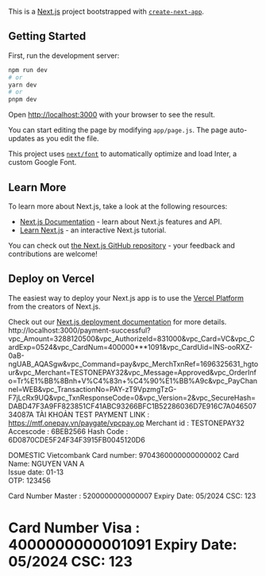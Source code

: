 This is a [Next.js](https://nextjs.org/) project bootstrapped with [`create-next-app`](https://github.com/vercel/next.js/tree/canary/packages/create-next-app).

## Getting Started

First, run the development server:

```bash
npm run dev
# or
yarn dev
# or
pnpm dev
```

Open [http://localhost:3000](http://localhost:3000) with your browser to see the result.

You can start editing the page by modifying `app/page.js`. The page auto-updates as you edit the file.

This project uses [`next/font`](https://nextjs.org/docs/basic-features/font-optimization) to automatically optimize and load Inter, a custom Google Font.

## Learn More

To learn more about Next.js, take a look at the following resources:

- [Next.js Documentation](https://nextjs.org/docs) - learn about Next.js features and API.
- [Learn Next.js](https://nextjs.org/learn) - an interactive Next.js tutorial.

You can check out [the Next.js GitHub repository](https://github.com/vercel/next.js/) - your feedback and contributions are welcome!

## Deploy on Vercel

The easiest way to deploy your Next.js app is to use the [Vercel Platform](https://vercel.com/new?utm_medium=default-template&filter=next.js&utm_source=create-next-app&utm_campaign=create-next-app-readme) from the creators of Next.js.

Check out our [Next.js deployment documentation](https://nextjs.org/docs/deployment) for more details.
http://localhost:3000/payment-successful?vpc_Amount=3288120500&vpc_AuthorizeId=831000&vpc_Card=VC&vpc_CardExp=0524&vpc_CardNum=400000***1091&vpc_CardUid=INS-ooRXZ-0aB-ngUAB_AQASgw&vpc_Command=pay&vpc_MerchTxnRef=1696325631_hgtour&vpc_Merchant=TESTONEPAY32&vpc_Message=Approved&vpc_OrderInfo=Tr%E1%BB%8Bnh+V%C4%83n+%C4%90%E1%BB%A9c&vpc_PayChannel=WEB&vpc_TransactionNo=PAY-zT9VpzmgTzG-F7jLcRx9UQ&vpc_TxnResponseCode=0&vpc_Version=2&vpc_SecureHash=DABD47F3A9FF823851CF41ABC93266BFC1B52286036D7E916C7A04650734087A
TÀI KHOẢN TEST
PAYMENT LINK : https://mtf.onepay.vn/paygate/vpcpay.op
Merchant id : TESTONEPAY32
Accescode : 6BEB2566
Hash Code : 6D0870CDE5F24F34F3915FB0045120D6

DOMESTIC
Vietcombank
Card number: 9704360000000000002
Card Name: NGUYEN VAN A       
Issue date: 01-13             
OTP: 123456


Card Number Master : 5200000000000007
Expiry Date: 05/2024
CSC: 123

Card Number Visa : 4000000000001091 
Expiry Date: 05/2024
CSC: 123
======
